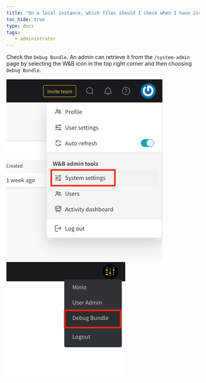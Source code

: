 ```yaml
---
title: "On a local instance, which files should I check when I have issues?"
toc_hide: true
type: docs
tags:
   - administrator
---
```

Check the `Debug Bundle`. An admin can retrieve it from the `/system-admin` page by selecting the W&B icon in the top right corner and then choosing `Debug Bundle`.

![Access System settings page as an Admin of a local instance](/images/technical_faq/local_system_settings.png)
![Download the Debug Bundle as an Admin of a local instance](/images/technical_faq/debug_bundle.png)